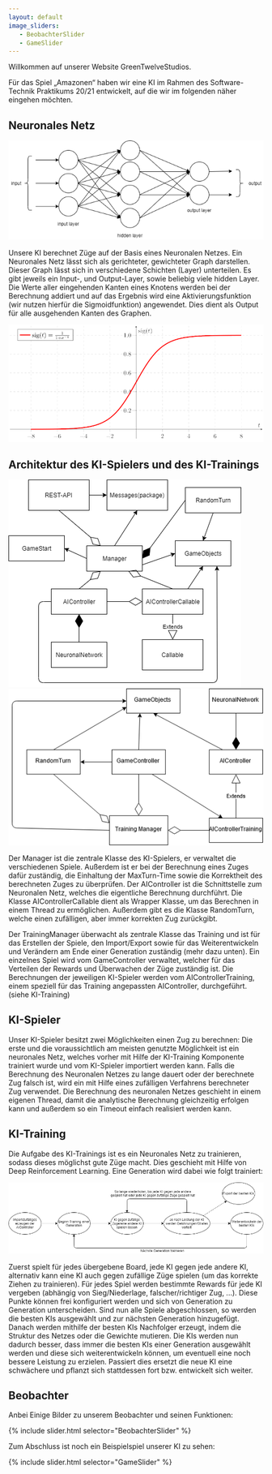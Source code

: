 ```yaml
---
layout: default
image_sliders:
   - BeobachterSlider
   - GameSlider
---
```


Willkommen auf unserer Website GreenTwelveStudios.

Für das Spiel „Amazonen“ haben wir eine KI im Rahmen des Software-Technik Praktikums 20/21 entwickelt, auf die wir im folgenden näher eingehen möchten.

## Neuronales Netz

![Neuronales Netz](/img/NeuronalesNetzWeiss.png)

Unsere KI berechnet Züge auf der Basis eines Neuronalen Netzes. Ein Neuronales Netz lässt sich als gerichteter, gewichteter Graph darstellen. Dieser Graph lässt sich in verschiedene Schichten (Layer) unterteilen. Es gibt jeweils ein Input-, und Output-Layer, sowie beliebig viele hidden Layer. Die Werte aller eingehenden Kanten eines Knotens werden bei der Berechnung addiert und auf das Ergebnis wird eine Aktivierungsfunktion (wir nutzen hierfür die Sigmoidfunktion) angewendet. Dies dient als Output für alle ausgehenden Kanten des Graphen.

![Sigmoidfunktion](/img/Sigmoid.png)


## Architektur des KI-Spielers und des KI-Trainings

![Klassendiagramm KI-Spieler](/img/KI-KlassenSpieler.png) ![Klassendiagramm KI-Training](/img/Ki-Training_Klassen.png)


Der Manager ist die zentrale Klasse des KI-Spielers, er verwaltet die verschiedenen Spiele. Außerdem ist er bei der Berechnung eines Zuges dafür zuständig, die Einhaltung der MaxTurn-Time  sowie  die  Korrektheit  des  berechneten  Zuges  zu  überprüfen. Der AIController  ist  die  Schnittstelle  zum  Neuronalen Netz, welches die eigentliche Berechnung durchführt. Die Klasse AIControllerCallable dient als Wrapper Klasse, um das Berechnen in einem Thread zu ermöglichen. Außerdem gibt es die Klasse RandomTurn, welche einen zufälligen, aber immer korrekten Zug zurückgibt.

Der TrainingManager überwacht als zentrale Klasse das Training  und  ist  für  das  Erstellen  der  Spiele,  den  Import/Export sowie für das Weiterentwickeln und Verändern am Ende einer Generation zuständig (mehr dazu unten). Ein einzelnes Spiel wird vom GameController verwaltet, welcher für das Verteilen der Rewards und Überwachen der Züge zuständig ist. Die Berechnungen der jeweiligen KI-Spieler werden vom AIControllerTraining, einem speziell für das Training angepassten AIController, durchgeführt. (siehe KI-Training)


## KI-Spieler

Unser KI-Spieler besitzt zwei Möglichkeiten einen Zug zu berechnen: Die erste und die voraussichtlich am meisten genutzte Möglichkeit ist ein neuronales Netz, welches vorher mit Hilfe der KI-Training Komponente trainiert wurde und vom KI-Spieler importiert werden kann.
Falls die Berechnung des Neuronalen Netzes zu lange dauert oder der berechnete Zug falsch ist, wird ein mit Hilfe eines zufälligen Verfahrens berechneter Zug verwendet. Die Berechnung des neuronalen Netzes geschieht in einem eigenen Thread, damit die analytische Berechnung gleichzeitig erfolgen kann und außerdem so ein Timeout einfach realisiert werden kann.


## KI-Training

Die Aufgabe des KI-Trainings ist es ein Neuronales Netz zu trainieren, sodass dieses möglichst gute Züge macht. Dies geschieht mit Hilfe von Deep Reinforcement Learning.
Eine Generation wird dabei wie folgt trainiert:

![Trainingsablauf](/img/KI-Training.png)

Zuerst spielt für jedes übergebene Board, jede KI gegen jede andere KI, alternativ kann eine KI auch gegen zufällige Züge spielen (um das korrekte Ziehen zu trainieren). Für jedes Spiel werden bestimmte Rewards für jede KI vergeben (abhängig von Sieg/Niederlage, falscher/richtiger Zug, ...). Diese Punkte können frei konfiguriert werden und sich von Generation zu Generation unterscheiden. Sind nun alle Spiele abgeschlossen, so werden die besten KIs ausgewählt und zur nächsten Generation hinzugefügt. Danach werden mithilfe der besten KIs Nachfolger erzeugt, indem die Struktur des Netzes oder die Gewichte mutieren. Die KIs werden nun dadurch besser, dass immer die besten KIs einer Generation ausgewählt werden und diese sich weiterentwickeln können, um eventuell eine noch bessere Leistung zu erzielen. Passiert dies ersetzt die neue KI eine schwächere und pflanzt sich stattdessen fort bzw. entwickelt sich weiter.


## Beobachter

Anbei Einige Bilder zu unserem Beobachter und seinen Funktionen:

{% include slider.html selector="BeobachterSlider" %}

Zum Abschluss ist noch ein Beispielspiel unserer KI zu sehen:

{% include slider.html selector="GameSlider" %}

